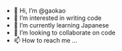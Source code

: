 - 👋 Hi, I’m @gaokao
- 👀 I’m interested in  writing code
- 🌱 I’m currently learning  Japanese
- 💞️ I’m looking to collaborate on  code
- 📫 How to reach me ...

<!---
gaokao660/gaokao660 is a ✨ special ✨ repository because its `README.md` (this file) appears on your GitHub profile.
You can click the Preview link to take a look at your changes.
--->
